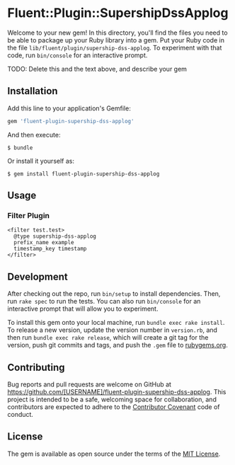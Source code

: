# Fluent::Plugin::SupershipDssApplog

Welcome to your new gem! In this directory, you'll find the files you need to be able to package up your Ruby library into a gem. Put your Ruby code in the file `lib/fluent/plugin/supership-dss-applog`. To experiment with that code, run `bin/console` for an interactive prompt.

TODO: Delete this and the text above, and describe your gem

## Installation

Add this line to your application's Gemfile:

```ruby
gem 'fluent-plugin-supership-dss-applog'
```

And then execute:

    $ bundle

Or install it yourself as:

    $ gem install fluent-plugin-supership-dss-applog

## Usage

### Filter Plugin

```
<filter test.test>
  @type supership-dss-applog
  prefix_name example
  timestamp_key timestamp
</filter>
```

## Development

After checking out the repo, run `bin/setup` to install dependencies. Then, run `rake spec` to run the tests. You can also run `bin/console` for an interactive prompt that will allow you to experiment.

To install this gem onto your local machine, run `bundle exec rake install`. To release a new version, update the version number in `version.rb`, and then run `bundle exec rake release`, which will create a git tag for the version, push git commits and tags, and push the `.gem` file to [rubygems.org](https://rubygems.org).

## Contributing

Bug reports and pull requests are welcome on GitHub at https://github.com/[USERNAME]/fluent-plugin-supership-dss-applog. This project is intended to be a safe, welcoming space for collaboration, and contributors are expected to adhere to the [Contributor Covenant](http://contributor-covenant.org) code of conduct.


## License

The gem is available as open source under the terms of the [MIT License](http://opensource.org/licenses/MIT).

